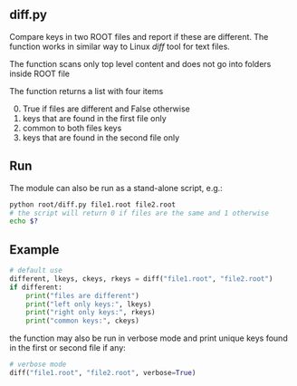 ## diff.py

Compare keys in two ROOT files and report if these are different. The function
works in similar way to Linux _diff_ tool for text files.

The function scans only top level content and does not go into folders inside
ROOT file

The function returns a list with four items

0. True if files are different and False otherwise
1. keys that are found in the first file only
2. common to both files keys
3. keys that are found in the second file only

## Run

The module can also be run as a stand-alone script, e.g.:

```bash
python root/diff.py file1.root file2.root
# the script will return 0 if files are the same and 1 otherwise
echo $?
```

## Example

```python
# default use
different, lkeys, ckeys, rkeys = diff("file1.root", "file2.root")
if different:
    print("files are different")
    print("left only keys:", lkeys)
    print("right only keys:", rkeys)
    print("common keys:", ckeys)
```

the function may also be run in verbose mode and print unique keys found in the
first or second file if any:

```python
# verbose mode
diff("file1.root", "file2.root", verbose=True)
```
